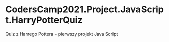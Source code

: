 # CodersCamp2021.Project.JavaScript.HarryPotterQuiz
Quiz z Harrego Pottera - pierwszy projekt Java Script 
